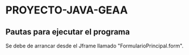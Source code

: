 # PROYECTO-JAVA-GEAA
## Pautas para ejecutar el programa
Se debe de arrancar desde el Jframe llamado "FormularioPrincipal.form".
